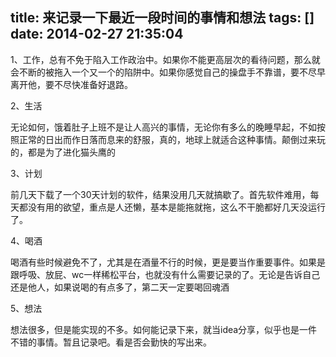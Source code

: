 title: 来记录一下最近一段时间的事情和想法
tags: []
date: 2014-02-27 21:35:04
---

1、工作，总有不免于陷入工作政治中。如果你不能更高层次的看待问题，那么就会不断的被拖入一个又一个的陷阱中。如果你感觉自己的操盘手不靠谱，要不尽早离开他，要不尽快准备好退路。

2、生活

无论如何，饿着肚子上班不是让人高兴的事情，无论你有多么的晚睡早起，不如按照正常的日出而作日落而息来的舒服，真的，地球上就适合这种事情。颠倒过来玩的，都是为了进化猫头鹰的

3、计划

前几天下载了一个30天计划的软件，结果没用几天就搞歇了。首先软件难用，每天都没有用的欲望，重点是人还懒，基本是能拖就拖，这么不干脆都好几天没运行了。

4、喝酒

喝酒有些时候避免不了，尤其是在酒量不行的时候，更是要当作重要事件。如果是跟呼吸、放屁、wc一样稀松平台，也就没有什么需要记录的了。无论是告诉自己还是他人，如果说喝的有点多了，第二天一定要喝回魂酒

5、想法

想法很多，但是能实现的不多。如何能记录下来，就当idea分享，似乎也是一件不错的事情。暂且记录吧。看是否会勤快的写出来。